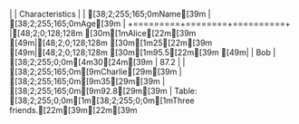|         | Characteristics   |
| [38;2;255;165;0mName[39m    | [38;2;255;165;0mAge[39m               |
+=========+========+==========+
|[48;2;0;128;128m [30m[1mAlice[22m[39m   [49m|[48;2;0;128;128m [30m[1m25[22m[39m     [49m|[48;2;0;128;128m [30m[1m95.5[22m[39m     [49m|
| Bob     | [38;2;255;0;0m[4m30[24m[39m     | 87.2     |
| [38;2;255;165;0m[9mCharlie[29m[39m | [38;2;255;165;0m[9m35[29m[39m     | [38;2;255;165;0m[9m92.8[29m[39m     |
Table: [38;2;255;0;0m[1m[38;2;255;0;0m[1mThree friends.[22m[39m[22m[39m 
